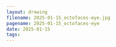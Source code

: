 ```yaml
---
layout: drawing
filename: 2025-01-15_octofaces-eye.jpg
pagename: 2025-01-15_octofaces-eye
date: 2025-01-15
tags:
---
```

